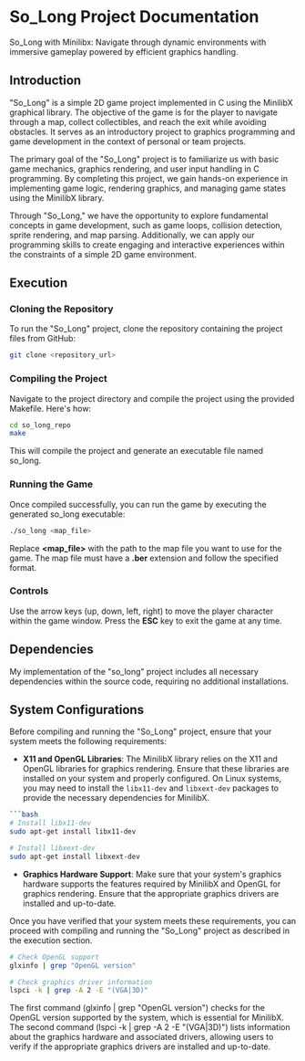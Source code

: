 # So_Long Project Documentation
So_Long with Minilibx: Navigate through dynamic environments with immersive gameplay powered by efficient graphics handling.

## Introduction

"So_Long" is a simple 2D game project implemented in C using the MinilibX graphical library. The objective of the game is for the player to navigate through a map, collect collectibles, and reach the exit while avoiding obstacles. It serves as an introductory project to graphics programming and game development in the context of personal or team projects.

The primary goal of the "So_Long" project is to familiarize us with basic game mechanics, graphics rendering, and user input handling in C programming. By completing this project, we gain hands-on experience in implementing game logic, rendering graphics, and managing game states using the MinilibX library.

Through "So_Long," we have the opportunity to explore fundamental concepts in game development, such as game loops, collision detection, sprite rendering, and map parsing. Additionally, we can apply our programming skills to create engaging and interactive experiences within the constraints of a simple 2D game environment.

## Execution

### Cloning the Repository

To run the "So_Long" project, clone the repository containing the project files from GitHub:

```bash
git clone <repository_url>
```

### Compiling the Project

Navigate to the project directory and compile the project using the provided Makefile. Here's how:

```bash
cd so_long_repo
make
```

This will compile the project and generate an executable file named so_long.

### Running the Game
Once compiled successfully, you can run the game by executing the generated so_long executable:
```bash
./so_long <map_file>
```
Replace **<map_file>** with the path to the map file you want to use for the game. The map file must have a **.ber** extension and follow the specified format.

### Controls
Use the arrow keys (up, down, left, right) to move the player character within the game window. Press the **ESC** key to exit the game at any time.

## Dependencies

My implementation of the "so_long" project includes all necessary dependencies within the source code, requiring no additional installations.

## System Configurations

Before compiling and running the "So_Long" project, ensure that your system meets the following requirements:

- **X11 and OpenGL Libraries**: The MinilibX library relies on the X11 and OpenGL libraries for graphics rendering. Ensure that these libraries are installed on your system and properly configured. On Linux systems, you may need to install the `libx11-dev` and `libxext-dev` packages to provide the necessary dependencies for MinilibX.

```bash
```bash
# Install libx11-dev
sudo apt-get install libx11-dev

# Install libxext-dev
sudo apt-get install libxext-dev
```

- **Graphics Hardware Support**: Make sure that your system's graphics hardware supports the features required by MinilibX and OpenGL for graphics rendering. Ensure that the appropriate graphics drivers are installed and up-to-date.

Once you have verified that your system meets these requirements, you can proceed with compiling and running the "So_Long" project as described in the execution section.
```bash
# Check OpenGL support
glxinfo | grep "OpenGL version"

# Check graphics driver information
lspci -k | grep -A 2 -E "(VGA|3D)"
```
The first command (glxinfo | grep "OpenGL version") checks for the OpenGL version supported by the system, which is essential for MinilibX. The second command (lspci -k | grep -A 2 -E "(VGA|3D)") lists information about the graphics hardware and associated drivers, allowing users to verify if the appropriate graphics drivers are installed and up-to-date.
